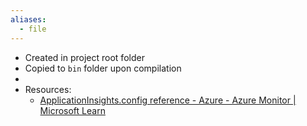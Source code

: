 ```yaml
---
aliases:
  - file
---
```

- Created in project root folder
- Copied to `bin` folder upon compilation
-
- Resources:
	- [ApplicationInsights.config reference - Azure - Azure Monitor | Microsoft Learn](https://learn.microsoft.com/en-us/azure/azure-monitor/app/configuration-with-applicationinsights-config)